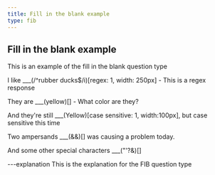 ```yaml
---
title: Fill in the blank example
type: fib
---
```


## Fill in the blank example

This is an example of the fill in the blank question type

I like ___(/^rubber ducks$/i)[regex: 1, width: 250px] - This is a regex response

They are ___(yellow)[] - What color are they?

And they're still ___(Yellow)[case sensitive: 1, width:100px], but case sensitive this time

Two ampersands ___(&&)[] was causing a problem today. 

And some other special characters ___("'?&)[]

---explanation
This is the explanation for the FIB question type